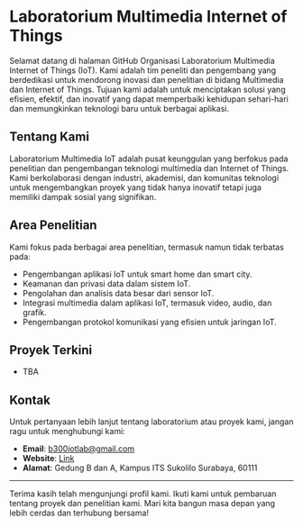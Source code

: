 # Laboratorium Multimedia Internet of Things

Selamat datang di halaman GitHub Organisasi Laboratorium Multimedia Internet of Things (IoT). Kami adalah tim peneliti dan pengembang yang berdedikasi untuk mendorong inovasi dan penelitian di bidang Multimedia dan Internet of Things. Tujuan kami adalah untuk menciptakan solusi yang efisien, efektif, dan inovatif yang dapat memperbaiki kehidupan sehari-hari dan memungkinkan teknologi baru untuk berbagai aplikasi.

## Tentang Kami

Laboratorium Multimedia IoT adalah pusat keunggulan yang berfokus pada penelitian dan pengembangan teknologi multimedia dan Internet of Things. Kami berkolaborasi dengan industri, akademisi, dan komunitas teknologi untuk mengembangkan proyek yang tidak hanya inovatif tetapi juga memiliki dampak sosial yang signifikan.

## Area Penelitian

Kami fokus pada berbagai area penelitian, termasuk namun tidak terbatas pada:

- Pengembangan aplikasi IoT untuk smart home dan smart city.
- Keamanan dan privasi data dalam sistem IoT.
- Pengolahan dan analisis data besar dari sensor IoT.
- Integrasi multimedia dalam aplikasi IoT, termasuk video, audio, dan grafik.
- Pengembangan protokol komunikasi yang efisien untuk jaringan IoT.

## Proyek Terkini

- TBA

## Kontak

Untuk pertanyaan lebih lanjut tentang laboratorium atau proyek kami, jangan ragu untuk menghubungi kami:

- **Email**: b300iotlab@gmail.com
- **Website**: [Link](https://www.its.ac.id/komputer/id/fasilitas/laboratorium/pengolahan-sinyal-digital/)
- **Alamat**: Gedung B dan A, Kampus ITS Sukolilo Surabaya, 60111

---

Terima kasih telah mengunjungi profil kami. Ikuti kami untuk pembaruan tentang proyek dan penelitian kami. Mari kita bangun masa depan yang lebih cerdas dan terhubung bersama!
